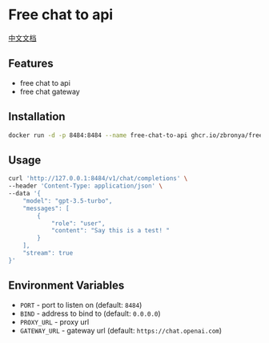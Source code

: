 # Free chat to api

[中文文档](README_CN.md)

## Features
- free chat to api
- free chat gateway

## Installation
```bash
docker run -d -p 8484:8484 --name free-chat-to-api ghcr.io/zbronya/free-chat-to-api:latest
```

## Usage
```bash
curl 'http://127.0.0.1:8484/v1/chat/completions' \
--header 'Content-Type: application/json' \
--data '{
    "model": "gpt-3.5-turbo",
    "messages": [
        {
            "role": "user",
            "content": "Say this is a test! "
        }
    ],
    "stream": true
}'
```

## Environment Variables
- `PORT` - port to listen on (default: `8484`)
- `BIND` - address to bind to (default: `0.0.0.0`)
- `PROXY_URL` - proxy url
- `GATEWAY_URL` - gateway url (default: `https://chat.openai.com`)
